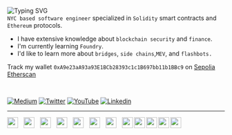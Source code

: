 ![Typing SVG](https://readme-typing-svg.demolab.com/?lines=John+Lawniczak)   
`NYC based software engineer` specialized in `Solidity` smart contracts and `Ethereum` protocols.   

- I have extensive knowledge about `blockchain security` and `finance`.    
- I'm currently learning `Foundry`.   
- I'd like to learn more about `bridges`, `side chains`,`MEV`, and `flashbots.`

Track my wallet `0xA9e23aA93a93E1BCb28393c1c1B697bb11b1BBc9` on [Sepolia Etherscan](https://sepolia.etherscan.io/address/0xa9e23aa93a93e1bcb28393c1c1b697bb11b1bbc9)   

<br>
 
[![Medium](https://img.shields.io/badge/Medium-000000?style=for-the-badge&logo=medium&logoColor=white)](https://medium.com/@johnlawniczak)
[![Twitter](https://img.shields.io/badge/Twitter-1DA1F2?style=for-the-badge&logo=twitter&logoColor=white)](https://twitter.com/0xJohnnyLaw)
[![YouTube](https://img.shields.io/badge/YouTube-FF0000?style=for-the-badge&logo=youtube&logoColor=white)](https://www.youtube.com/channel/UCFMVgLr81G-opGABi2c8-PA)
[![Linkedin](https://img.shields.io/badge/LinkedIn-0077B5?style=for-the-badge&logo=linkedin&logoColor=white)](https://www.linkedin.com/in/john-lawniczak-767b511ba/)
          
----- 

<img align="left" width="25px" style="padding-right: 10px;" src="https://cdn.jsdelivr.net/gh/devicons/devicon/icons/solidity/solidity-original.svg" />
<img align="left" width="25px" style="padding-right: 10px;" src="https://cdn.jsdelivr.net/gh/devicons/devicon/icons/c/c-plain.svg" />
<img align="left" width="25px" style="padding-right: 10px;" src="https://cdn.jsdelivr.net/gh/devicons/devicon/icons/javascript/javascript-original.svg" />
<img align="left" width="25px" style="padding-right: 10px;" src="https://cdn.jsdelivr.net/gh/devicons/devicon/icons/python/python-original.svg" />
<img align="left" width="25px" style="padding-right: 10px;" src="https://cdn.jsdelivr.net/gh/devicons/devicon/icons/react/react-original.svg" />
<img align="left" width="25px" style="padding-right: 10px;" src="https://cdn.jsdelivr.net/gh/devicons/devicon/icons/django/django-plain.svg" />
<img align="left" width="25px" style="padding-right: 10px;" src="https://cdn.jsdelivr.net/gh/devicons/devicon/icons/html5/html5-plain.svg" />
<img align="left" width="25px" src="https://cdn.jsdelivr.net/gh/devicons/devicon/icons/css3/css3-plain.svg" />
<img align="left" width="25px" src="https://cdn.jsdelivr.net/gh/devicons/devicon/icons/bootstrap/bootstrap-plain.svg" />
<img align="left" width="25px" src="https://cdn.jsdelivr.net/gh/devicons/devicon/icons/mysql/mysql-original.svg" />       
<img align="left" width="25px" src="https://cdn.jsdelivr.net/gh/devicons/devicon/icons/github/github-original.svg" />
<img align="left" width="25px" src="https://cdn.jsdelivr.net/gh/devicons/devicon/icons/vscode/vscode-original.svg" />

